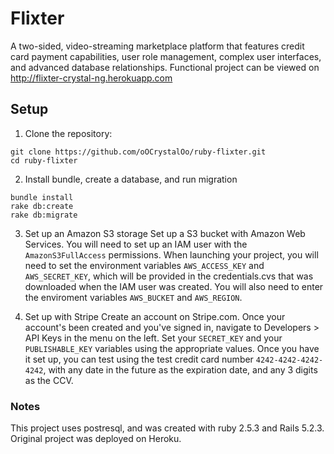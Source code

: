 # Flixter

A two-sided, video-streaming marketplace platform that features credit card payment capabilities, user role management, complex user interfaces, and advanced database relationships.
Functional project can be viewed on http://flixter-crystal-ng.herokuapp.com

## Setup
1. Clone the repository:
``` 
git clone https://github.com/oOCrystalOo/ruby-flixter.git
cd ruby-flixter
```
	
2. Install bundle, create a database, and run migration
``` 
bundle install
rake db:create
rake db:migrate
```

3. Set up an Amazon S3 storage
Set up a S3 bucket with Amazon Web Services. You will need to set up an IAM user with the `AmazonS3FullAccess` permissions. 
When launching your project, you will need to set the environment variables `AWS_ACCESS_KEY` and `AWS_SECRET_KEY`, which will be provided in the credentials.cvs that was downloaded when the IAM user was created.
You will also need to enter the enviroment variables `AWS_BUCKET` and `AWS_REGION`.

4. Set up with Stripe
Create an account on Stripe.com. Once your account's been created and you've signed in, navigate to Developers > API Keys in the menu on the left.
Set your `SECRET_KEY` and your `PUBLISHABLE_KEY` variables using the appropriate values.
Once you have it set up, you can test using the test credit card number `4242-4242-4242-4242`, with any date in the future as the expiration date, and any 3 digits as the CCV.
	
### Notes
This project uses postresql, and was created with ruby 2.5.3 and Rails 5.2.3.
Original project was deployed on Heroku.